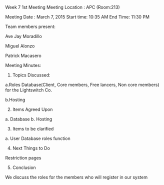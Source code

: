 Week 7 1st Meeting Meeting Location : APC (Room:213)

Meeting Date : March 7, 2015 Start time: 10:35 AM End Time: 11:30 PM

Team members present:

Ave Jay Moradillo

Miguel Alonzo

Patrick Macasero

Meeting Minutes:

1. Topics Discussed:

a.Roles Database(Client, Core members, Free lancers, Non core members) for the Lightswitch Co.

b.Hosting

2. Items Agreed Upon

a. Database
b. Hosting

3. Items to be clarified

a. User Database roles function

4. Next Things to Do

Restriction pages

5. Conclusion

We discuss the roles for the members who will register in our system